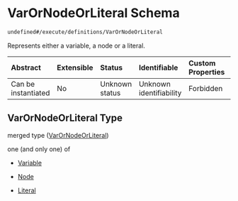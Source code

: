 # VarOrNodeOrLiteral Schema

```txt
undefined#/execute/definitions/VarOrNodeOrLiteral
```

Represents either a variable, a node or a literal.

| Abstract            | Extensible | Status         | Identifiable            | Custom Properties | Additional Properties | Access Restrictions | Defined In                                                                     |
| :------------------ | :--------- | :------------- | :---------------------- | :---------------- | :-------------------- | :------------------ | :----------------------------------------------------------------------------- |
| Can be instantiated | No         | Unknown status | Unknown identifiability | Forbidden         | Allowed               | none                | [okp4-cognitarium.json\*](schema/okp4-cognitarium.json "open original schema") |

## VarOrNodeOrLiteral Type

merged type ([VarOrNodeOrLiteral](okp4-cognitarium-executemsg-definitions-varornodeorliteral.md))

one (and only one) of

* [Variable](okp4-cognitarium-executemsg-definitions-varornodeorliteral-oneof-variable.md "check type definition")

* [Node](okp4-cognitarium-executemsg-definitions-varornodeorliteral-oneof-node.md "check type definition")

* [Literal](okp4-cognitarium-executemsg-definitions-varornodeorliteral-oneof-literal.md "check type definition")
